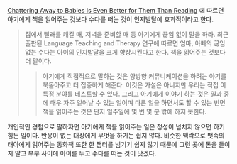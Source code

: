 [Chattering Away to Babies Is Even Better for Them Than Reading](http://nymag.com/scienceofus/2015/01/importance-of-chattering-away-to-babies.html) 에 따르면 아기에게 책을 읽어주는 것보다  수다를 떠는 것이 인지발달에 효과적이라고 한다.  
> 집에서 빨래를 캐킬 때, 저녁을 준비할 때  등 아기에게 끊임 없이 말을 하라. 최근 출판된 Language Teaching and Therapy 연구에 따르면 엄마, 아빠의 끊임 없는 수다는 아이의 인지발달을 크게 향상시킨다고 한다. 책을 읽어주는 것보다 더 말이다.  
>> 아기에게 직접적으로 말하는 것은 양방향 커뮤니케이션을 하려는 아기를 북돋아주고 더 집중하게 해준다. 이것은 가설은 아니지만 우리는 직접 이 특정 분야를 테스트할 수 있다. 그리고 아기에게 이야기 하는 것은 일과 중에 매우 자주 일어날 수 있는 일이며 다른 일을 하면서도 할 수 있는 반면 책을 읽어주는 것은 단지 일주일에 몇 번 몇 분 밖에 하지 못한다.  

개인적인 경험으로 말하자면 아기에게 책을 읽어주는 일은 정성이 넘치지 않으면 하기 힘든 일이다. 반응이 없는 대상에게 무엇을 하기는 쉽지 않다. 비슷한 맥락으로 뱃속의 태아에게 읽어주는 동화책 또한 한 챕터를 넘기기 쉽지 않기 때문에 그런 곳에 돈을 들이지 말고 부부 사이에 아이를 두고 수다를 떠는 것이 낫겠다.
